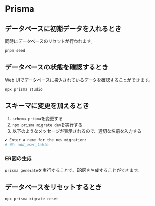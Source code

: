 # Prisma

## データベースに初期データを入れるとき

同時にデータベースのリセットが行われます。

```bash
pnpm seed
```

## データベースの状態を確認するとき

Web UIでデータベースに投入されているデータを確認することができます。

```bash
npx prisma studio
```

## スキーマに変更を加えるとき

1. `schema.prisma`を変更する
2. `npx prisma migrate dev`を実行する
3. 以下のようなメッセージが表示されるので、適切な名前を入力する

```bash
✔ Enter a name for the new migration:
# 例: add_user_table
```

### ER図の生成

`prisma generate`を実行することで、ER図を生成することができます。

## データベースをリセットするとき

```bash
npx prisma migrate reset
```

